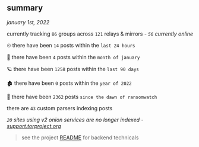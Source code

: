 
## summary
_january 1st, 2022_

currently tracking `86` groups across `121` relays & mirrors - _`56` currently online_

⏲ there have been `14` posts within the `last 24 hours`

🦈 there have been `4` posts within the `month of january`

🪐 there have been `1258` posts within the `last 90 days`

🏚 there have been `0` posts within the `year of 2022`

🦕 there have been `2362` posts `since the dawn of ransomwatch`

there are `43` custom parsers indexing posts

_`20` sites using v2 onion services are no longer indexed - [support.torproject.org](https://support.torproject.org/onionservices/v2-deprecation/)_

> see the project [README](https://github.com/thetanz/ransomwatch#ransomwatch--) for backend technicals
